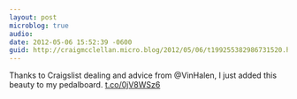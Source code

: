 ```yaml
---
layout: post
microblog: true
audio: 
date: 2012-05-06 15:52:39 -0600
guid: http://craigmcclellan.micro.blog/2012/05/06/t199255382986731520.html
---
```

Thanks to Craigslist dealing and advice from @VinHalen, I just added this beauty to my pedalboard.  [t.co/0jV8WSz6](http://t.co/0jV8WSz6)
